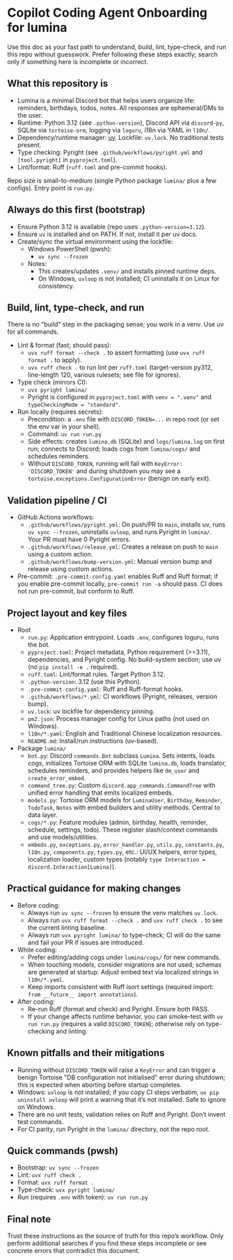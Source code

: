 # Copilot Coding Agent Onboarding for lumina

Use this doc as your fast path to understand, build, lint, type-check, and run this repo without guesswork. Prefer following these steps exactly; search only if something here is incomplete or incorrect.

## What this repository is

- Lumina is a minimal Discord bot that helps users organize life: reminders, birthdays, todos, notes. All responses are ephemeral/DMs to the user.
- Runtime: Python 3.12 (see `.python-version`), Discord API via `discord-py`, SQLite via `tortoise-orm`, logging via `loguru`, i18n via YAML in `l10n/`.
- Dependency/runtime manager: [uv](https://docs.astral.sh/uv/). Lockfile: `uv.lock`. No traditional tests present.
- Type checking: Pyright (see `.github/workflows/pyright.yml` and `[tool.pyright]` in `pyproject.toml`).
- Lint/format: Ruff (`ruff.toml` and pre-commit hooks).

Repo size is small-to-medium (single Python package `lumina/` plus a few configs). Entry point is `run.py`.

## Always do this first (bootstrap)

- Ensure Python 3.12 is available (repo uses `.python-version=3.12`).
- Ensure `uv` is installed and on PATH. If not, install it per uv docs.
- Create/sync the virtual environment using the lockfile:
  - Windows PowerShell (pwsh):
    - `uv sync --frozen`
  - Notes:
    - This creates/updates `.venv/` and installs pinned runtime deps.
    - On Windows, `uvloop` is not installed; CI uninstalls it on Linux for consistency.

## Build, lint, type-check, and run

There is no "build" step in the packaging sense; you work in a venv. Use uv for all commands.

- Lint & format (fast; should pass):
  - `uvx ruff format --check .` to assert formatting (use `uvx ruff format .` to apply).
  - `uvx ruff check .` to run lint per `ruff.toml` (target-version py312, line-length 120, various rulesets; see file for ignores).
- Type check (mirrors CI):
  - `uvx pyright lumina/`
  - Pyright is configured in `pyproject.toml` with `venv = ".venv"` and `typeCheckingMode = "standard"`.
- Run locally (requires secrets):
  - Precondition: a `.env` file with `DISCORD_TOKEN=...` in repo root (or set the env var in your shell).
  - Command: `uv run run.py`
  - Side effects: creates `lumina.db` (SQLite) and `logs/lumina.log` on first run; connects to Discord; loads cogs from `lumina/cogs/` and schedules reminders.
  - Without `DISCORD_TOKEN`, running will fail with `KeyError: 'DISCORD_TOKEN'` and during shutdown you may see a `tortoise.exceptions.ConfigurationError` (benign on early exit).

## Validation pipeline / CI

- GitHub Actions workflows:
  - `.github/workflows/pyright.yml`: On push/PR to `main`, installs uv, runs `uv sync --frozen`, uninstalls `uvloop`, and runs Pyright in `lumina/`. Your PR must have 0 Pyright errors.
  - `.github/workflows/release.yml`: Creates a release on push to `main` using a custom action.
  - `.github/workflows/bump-version.yml`: Manual version bump and release using custom actions.
- Pre-commit: `.pre-commit-config.yaml` enables Ruff and Ruff format; if you enable pre-commit locally, `pre-commit run -a` should pass. CI does not run pre-commit, but conform to Ruff.

## Project layout and key files

- Root
  - `run.py`: Application entrypoint. Loads `.env`, configures loguru, runs the bot.
  - `pyproject.toml`: Project metadata, Python requirement (>=3.11), dependencies, and Pyright config. No build-system section; use uv (no `pip install -e .` required).
  - `ruff.toml`: Lint/format rules. Target Python 3.12.
  - `.python-version`: 3.12 (use this Python).
  - `.pre-commit-config.yaml`: Ruff and Ruff-format hooks.
  - `.github/workflows/*.yml`: CI workflows (Pyright, releases, version bump).
  - `uv.lock`: uv lockfile for dependency pinning.
  - `pm2.json`: Process manager config for Linux paths (not used on Windows).
  - `l10n/*.yaml`: English and Traditional Chinese localization resources.
  - `README.md`: Install/run instructions (uv-based).
- Package `lumina/`
  - `bot.py`: Discord `commands.Bot` subclass `Lumina`. Sets intents, loads cogs, initializes Tortoise ORM with SQLite `lumina.db`, loads translator, schedules reminders, and provides helpers like `dm_user` and `create_error_embed`.
  - `command_tree.py`: Custom `discord.app_commands.CommandTree` with unified error handling that emits localized embeds.
  - `models.py`: Tortoise ORM models for `LuminaUser`, `Birthday`, `Reminder`, `TodoTask`, `Notes` with embed builders and utility methods. Central to data layer.
  - `cogs/*.py`: Feature modules (admin, birthday, health, reminder, schedule, settings, todo). These register slash/context commands and use models/utilities.
  - `embeds.py`, `exceptions.py`, `error_handler.py`, `utils.py`, `constants.py`, `l10n.py`, `components.py`, `types.py`, etc.: UI/UX helpers, error types, localization loader, custom types (notably `type Interaction = discord.Interaction[Lumina]`).

## Practical guidance for making changes

- Before coding:
  - Always run `uv sync --frozen` to ensure the venv matches `uv.lock`.
  - Always run `uvx ruff format --check .` and `uvx ruff check .` to see the current linting baseline.
  - Always run `uvx pyright lumina/` to type-check; CI will do the same and fail your PR if issues are introduced.
- While coding:
  - Prefer editing/adding cogs under `lumina/cogs/` for new commands.
  - When touching models, consider migrations are not used; schemas are generated at startup. Adjust embed text via localized strings in `l10n/*.yaml`.
  - Keep imports consistent with Ruff isort settings (required import: `from __future__ import annotations`).
- After coding:
  - Re-run Ruff (format and check) and Pyright. Ensure both PASS.
  - If your change affects runtime behavior, you can smoke-test with `uv run run.py` (requires a valid `DISCORD_TOKEN`); otherwise rely on type-checking and linting.

## Known pitfalls and their mitigations

- Running without `DISCORD_TOKEN` will raise a `KeyError` and can trigger a benign Tortoise "DB configuration not initialised" error during shutdown; this is expected when aborting before startup completes.
- Windows: `uvloop` is not installed; if you copy CI steps verbatim, `uv pip uninstall uvloop` will print a warning that it’s not installed. Safe to ignore on Windows.
- There are no unit tests; validation relies on Ruff and Pyright. Don’t invent test commands.
- For CI parity, run Pyright in the `lumina/` directory, not the repo root.

## Quick commands (pwsh)

- Bootstrap: `uv sync --frozen`
- Lint: `uvx ruff check .`
- Format: `uvx ruff format .`
- Type-check: `uvx pyright lumina/`
- Run (requires `.env` with token): `uv run run.py`

## Final note

Trust these instructions as the source of truth for this repo’s workflow. Only perform additional searches if you find these steps incomplete or see concrete errors that contradict this document.
